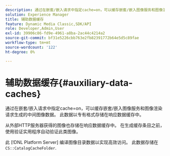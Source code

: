 ```yaml
---
description: 通过在嵌套/嵌入请求中指定cache=on，可以缓存嵌套/嵌入图像服务和图像渲染请求生成的中间图像数据。 此数据以专有格式存储在响应数据缓存中。
solution: Experience Manager
title: 辅助数据缓存
feature: Dynamic Media Classic,SDK/API
role: Developer,Admin,User
exl-id: 39906c86-fd9e-4961-a8ba-2ac44c4214a2
source-git-commit: bf31e5226cbb763e2fb82391772b64e5d5c89fae
workflow-type: tm+mt
source-wordcount: '122'
ht-degree: 0%

---
```


# 辅助数据缓存{#auxiliary-data-caches}

通过在嵌套/嵌入请求中指定cache=on，可以缓存嵌套/嵌入图像服务和图像渲染请求生成的中间图像数据。 此数据以专有格式存储在响应数据缓存中。

从外部HTTP服务器获得的图像也存储在响应数据缓存中。 在生成缓存条目之前，使用验证实用程序自动验证此类图像。

此 [!DNL Platform Server] 编译图像目录数据以实现高效访问。 此数据存储在 `CS::CatalogCacheFolder`.
